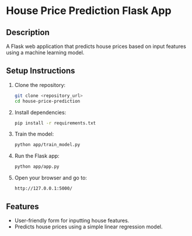 # House Price Prediction Flask App

## Description
A Flask web application that predicts house prices based on input features using a machine learning model.

## Setup Instructions

1. Clone the repository:
   ```bash
   git clone <repository_url>
   cd house-price-prediction
   ```

2. Install dependencies:
   ```bash
   pip install -r requirements.txt
   ```

3. Train the model:
   ```bash
   python app/train_model.py
   ```

4. Run the Flask app:
   ```bash
   python app/app.py
   ```

5. Open your browser and go to:
   ```
   http://127.0.0.1:5000/
   ```

## Features
- User-friendly form for inputting house features.
- Predicts house prices using a simple linear regression model.
